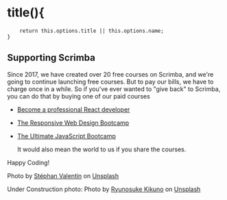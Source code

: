 # title(){
		
		return this.options.title || this.options.name;
	}

## Supporting Scrimba

Since 2017, we have created over 20 free courses on Scrimba, and we're going to
continue launching free courses. But to pay our bills, we have to charge once
in a while. So if you've ever wanted to "give back" to Scrimba, you can do that by buying
	one of our paid courses

- [Become a professional React developer](https://scrimba.com/course/greact)
- [The Responsive Web Design Bootcamp](https://scrimba.com/course/gresponsive)
- [The Ultimate JavaScript Bootcamp](https://scrimba.com/course/gjavascript)

	It would also mean the world to us if you share the courses.  

Happy Coding!


<span>Photo by <a href="https://unsplash.com/@valentinsteph?utm_source=unsplash&amp;utm_medium=referral&amp;utm_content=creditCopyText">Stéphan Valentin</a> on <a href="https://unsplash.com/s/photos/new-york-times?utm_source=unsplash&amp;utm_medium=referral&amp;utm_content=creditCopyText">Unsplash</a></span>

Under Construction photo: <span>Photo by <a href="https://unsplash.com/@kknrynsk_jp?utm_source=unsplash&amp;utm_medium=referral&amp;utm_content=creditCopyText">Ryunosuke Kikuno</a> on <a href="https://unsplash.com/s/photos/under-construction?utm_source=unsplash&amp;utm_medium=referral&amp;utm_content=creditCopyText">Unsplash</a></span>